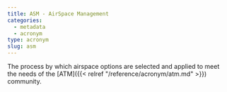 ```yaml
---
title: ASM - AirSpace Management
categories:
  - metadata
  - acronym
type: acronym
slug: asm
---
```


The process by which airspace options are selected and applied to meet
the needs of the [ATM]({{< relref "/reference/acronym/atm.md" >}}) community.
